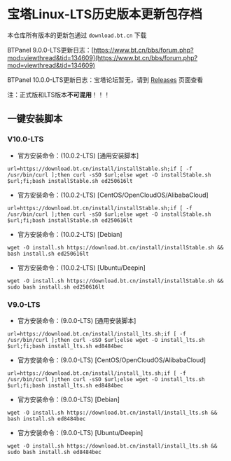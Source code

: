 # 宝塔Linux-LTS历史版本更新包存档
本仓库所有版本的更新包通过 `download.bt.cn` 下载

<!-- <del>站点默认404＆502界面出现宝塔的ad（仅中国大陆机器显示，海外机器无影响，可自行修改网站目录内的404.html）</del>  国内版宝塔目前已移除该AD -->

BTPanel 9.0.0-LTS更新日志：[https://www.bt.cn/bbs/forum.php?mod=viewthread&tid=134609](https://www.bt.cn/bbs/forum.php?mod=viewthread&tid=134609)

BTPanel 10.0.0-LTS更新日志：宝塔论坛暂无，请到 [Releases](https://github.com/Baota-Panel/BT-Panel-LTS-Linux/releases) 页面查看

注：正式版和LTS版本**不可混用**！！！

<!--
* 官方安装命令：(9.0.0公测版)[默认线路]
```
url=https://download.bt.cn/install/install_lts.sh;if [ -f /usr/bin/curl ];then curl -sSO $url;else wget -O install_lts.sh $url;fi;bash install_lts.sh ltsview ed8484bec
```
* 官方安装命令：(9.0.0公测版)[电信线路]
```
url=https://cmcc1-node.bt.cn/install/install_lts.sh;if [ -f /usr/bin/curl ];then curl -sSO $url;else wget -O install_lts.sh $url;fi;bash install_lts.sh ltsview ed8484bec
```
* 官方安装命令：(9.0.0公测版)[香港线路]
```
url=https://hk1-node.bt.cn/install/install_lts.sh;if [ -f /usr/bin/curl ];then curl -sSO $url;else wget -O install_lts.sh $url;fi;bash install_lts.sh ltsview ed8484bec
```
* 官方安装命令：(9.0.0公测版)[欧美线路]
```
url=https://cf1-node.aapanel.com/install/install_lts.sh;if [ -f /usr/bin/curl ];then curl -sSO $url;else wget -O install_lts.sh $url;fi;bash install_lts.sh ltsview ed8484bec
```
* 官方安装命令：(9.0.0-LTS预览版)[万能安装脚本]
```
url=https://download.bt.cn/install/install_lts.sh;if [ -f /usr/bin/curl ];then curl -sSO $url;else wget -O install_lts.sh $url;fi;bash install_lts.sh ed8484bec
```
* 官方安装命令：(9.0.0-LTS预览版)[Debian安装脚本]
```
wget -O install.sh https://download.bt.cn/install/install_lts.sh && bash install.sh ed8484bec
```
* 官方安装命令：(9.0.0-LTS预览版)[Ubuntu/Deepin安装脚本]
```
wget -O install.sh https://download.bt.cn/install/install_lts.sh && sudo bash install.sh ed8484bec
```
* 官方安装命令：(9.0.0-LTS预览版)[CentOS/OpenCloud/AlibabaCloud安装脚本]
```
yum install -y wget && wget -O install.sh https://download.bt.cn/install/install_lts.sh && bash install.sh ed8484bec
```
-->

## 一键安装脚本

### V10.0-LTS
* 官方安装命令：(10.0.2-LTS) [通用安装脚本]
```
url=https://download.bt.cn/install/installStable.sh;if [ -f /usr/bin/curl ];then curl -sSO $url;else wget -O installStable.sh $url;fi;bash installStable.sh ed250616lt
```
* 官方安装命令：(10.0.2-LTS) [CentOS/OpenCloudOS/AlibabaCloud]
```
url=https://download.bt.cn/install/installStable.sh;if [ -f /usr/bin/curl ];then curl -sSO $url;else wget -O installStable.sh $url;fi;bash installStable.sh ed250616lt
```
* 官方安装命令：(10.0.2-LTS) [Debian]
```
wget -O install.sh https://download.bt.cn/install/installStable.sh && bash install.sh ed250616lt
```
* 官方安装命令：(10.0.2-LTS) [Ubuntu/Deepin]
```
wget -O install.sh https://download.bt.cn/install/installStable.sh && sudo bash install.sh ed250616lt
```

### V9.0-LTS
* 官方安装命令：(9.0.0-LTS) [通用安装脚本]
```
url=https://download.bt.cn/install/install_lts.sh;if [ -f /usr/bin/curl ];then curl -sSO $url;else wget -O install_lts.sh $url;fi;bash install_lts.sh ed8484bec
```
* 官方安装命令：(9.0.0-LTS) [CentOS/OpenCloudOS/AlibabaCloud]
```
url=https://download.bt.cn/install/install_lts.sh;if [ -f /usr/bin/curl ];then curl -sSO $url;else wget -O install_lts.sh $url;fi;bash install_lts.sh ed8484bec
```
* 官方安装命令：(9.0.0-LTS) [Debian]
```
wget -O install.sh https://download.bt.cn/install/install_lts.sh && bash install.sh ed8484bec
```
* 官方安装命令：(9.0.0-LTS) [Ubuntu/Deepin]
```
wget -O install.sh https://download.bt.cn/install/install_lts.sh && sudo bash install.sh ed8484bec
```
